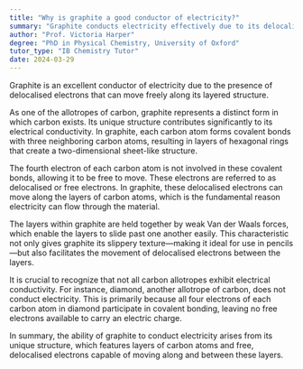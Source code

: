```yaml
---
title: "Why is graphite a good conductor of electricity?"
summary: "Graphite conducts electricity effectively due to its delocalised electrons, which can move freely between its layers."
author: "Prof. Victoria Harper"
degree: "PhD in Physical Chemistry, University of Oxford"
tutor_type: "IB Chemistry Tutor"
date: 2024-03-29
---
```


Graphite is an excellent conductor of electricity due to the presence of delocalised electrons that can move freely along its layered structure.

As one of the allotropes of carbon, graphite represents a distinct form in which carbon exists. Its unique structure contributes significantly to its electrical conductivity. In graphite, each carbon atom forms covalent bonds with three neighboring carbon atoms, resulting in layers of hexagonal rings that create a two-dimensional sheet-like structure.

The fourth electron of each carbon atom is not involved in these covalent bonds, allowing it to be free to move. These electrons are referred to as delocalised or free electrons. In graphite, these delocalised electrons can move along the layers of carbon atoms, which is the fundamental reason electricity can flow through the material.

The layers within graphite are held together by weak Van der Waals forces, which enable the layers to slide past one another easily. This characteristic not only gives graphite its slippery texture—making it ideal for use in pencils—but also facilitates the movement of delocalised electrons between the layers.

It is crucial to recognize that not all carbon allotropes exhibit electrical conductivity. For instance, diamond, another allotrope of carbon, does not conduct electricity. This is primarily because all four electrons of each carbon atom in diamond participate in covalent bonding, leaving no free electrons available to carry an electric charge.

In summary, the ability of graphite to conduct electricity arises from its unique structure, which features layers of carbon atoms and free, delocalised electrons capable of moving along and between these layers.
    